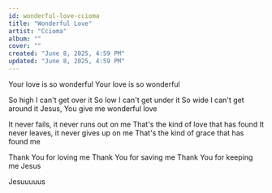 ```yaml
---
id: wonderful-love-ccioma
title: "Wonderful Love"
artist: "Ccioma"
album: ""
cover: ""
created: "June 8, 2025, 4:59 PM"
updated: "June 8, 2025, 4:59 PM"
---
```


Your love is so wonderful
Your love is so wonderful

So high I can't get over it
So low I can't get under it
So wide I can't get around it
Jesus, You give me wonderful love

It never fails, it never runs out on me
That's the kind of love that has found
It never leaves, it never gives up on me
That's the kind of grace that has found me

Thank You for loving me
Thank You for saving me
Thank You for keeping me
Jesus

Jesuuuuus